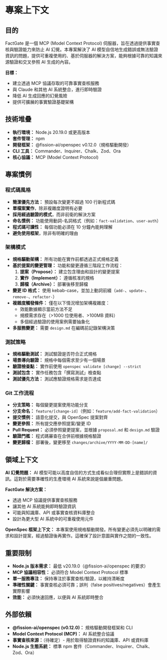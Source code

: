 # 專案上下文

## 目的
FactGate 是一個 MCP (Model Context Protocol) 伺服器，旨在透過提供事實查核與驗證能力來防止 AI 幻覺。本專案解決了 AI 模型自信地生成錯誤或無法驗證資訊的問題，提供可重複使用的、基於伺服器的解決方案，能夠根據可靠的知識來源驗證和交叉參照 AI 生成的內容。

**目標：**
- 建立透過 MCP 協議存取的可靠事實查核服務
- 與 Claude 和其他 AI 系統整合，進行即時驗證
- 降低 AI 生成回應的幻覺風險
- 提供可擴展的事實驗證基礎架構

## 技術堆疊
- **執行環境：** Node.js 20.19.0 或更高版本
- **套件管理：** npm
- **開發框架：** @fission-ai/openspec v0.12.0（規格驅動開發）
- **CLI 工具：** Commander、Inquirer、Chalk、Zod、Ora
- **核心協議：** MCP (Model Context Protocol)

## 專案慣例

### 程式碼風格
- **簡潔優先方法：** 預設每次變更不超過 100 行新程式碼
- **單檔案實作**，除非複雜度證明有必要
- **採用經過驗證的模式**，而非前衛的解決方案
- **命名慣例：** 功能使用動詞-名詞格式（例如：`fact-validation`、`user-auth`）
- **程式碼可讀性：** 每個功能必須在 10 分鐘內能夠理解
- **避免使用框架**，除非有明確的理由

### 架構模式
- **規格驅動架構：** 所有功能在實作前都透過正式規格定義
- **基於提案的變更管理：** 功能和變更遵循三階段工作流程：
  1. **提案（Propose）：** 建立包含理由和設計的變更提案
  2. **實作（Implement）：** 遵循核准的規格
  3. **歸檔（Archive）：** 部署後移至歸檔
- **變更 ID 格式：** 使用 kebab-case，並加上動詞前綴（`add-`、`update-`、`remove-`、`refactor-`）
- **複雜度觸發條件：** 僅在以下情況增加架構複雜度：
  - 效能數據顯示當前方法不足
  - 規模需求存在（>1000 位使用者、>100MB 資料）
  - 多個經過驗證的使用案例需要抽象化
- **多服務變更：** 需要 `design.md` 在編碼前記錄架構決策

### 測試策略
- **規格驅動測試：** 測試驗證是否符合正式規格
- **場景導向驗證：** 規格中每個需求至少有一個場景
- **驗證檢查點：** 實作前使用 `openspec validate [change] --strict`
- **測試包含：** 實作任務包含「撰寫測試」檢查點
- **測試優先方法：** 測試應驗證規格需求是否達成

### Git 工作流程
- **分支策略：** 每個變更提案使用功能分支
- **分支命名：** `feature/[change-id]`（例如：`feature/add-fact-validation`）
- **提交慣例：** 語意化提交，與 OpenSpec 提案對齊
- **變更參照：** 所有提交應參照提案/變更 ID
- **Pull Request：** 必須參照變更提案，並根據 `proposal.md` 和 `design.md` 驗證
- **驗證門檻：** 程式碼審查在合併前根據規格驗證
- **變更歸檔：** 部署後，變更移至 `changes/archive/YYYY-MM-DD-[name]/`

## 領域上下文

**AI 幻覺問題：**
AI 模型可能以高度自信的方式生成看似合理但實際上是錯誤的資訊。這對於需要準確性的生產環境 AI 系統來說是個嚴重問題。

**FactGate 解決方案：**
- 透過 MCP 協議提供事實查核服務
- 讓其他 AI 系統能夠即時驗證資訊
- 可能與知識庫、API 或事實查核資料庫整合
- 設計為更大型 AI 系統中的可重複使用元件

**OpenSpec 框架上下文：**
本專案使用規格驅動開發。所有變更必須先以明確的需求和設計提案，經過驗證後再實作。這確保了設計意圖與實作之間的一致性。

## 重要限制

- **Node.js 版本需求：** 最低 v20.19.0（@fission-ai/openspec 的要求）
- **MCP 協議相容性：** 必須符合 Model Context Protocol 標準
- **單一服務專注：** 保持專注於事實查核/驗證，以維持清晰度
- **準確性關鍵：** 事實查核必須可靠；誤判（false positives/negatives）會產生實際影響
- **效能：** 必須快速回應，以便與 AI 系統即時整合

## 外部依賴

- **@fission-ai/openspec (v0.12.0)：** 規格驅動開發框架和 CLI
- **Model Context Protocol (MCP)：** AI 系統整合協議
- **事實查核來源：**（待確定）- 用於取得驗證資料的知識庫、API 或資料庫
- **Node.js 生態系統：** 標準 npm 套件（Commander、Inquirer、Chalk、Zod、Ora）